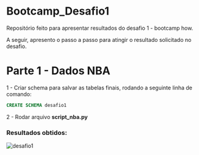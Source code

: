 # Bootcamp_Desafio1
Repositório feito para apresentar resultados do desafio 1 - bootcamp how.

A seguir, apresento o passo a passo para atingir o resultado solicitado no desafio.


# Parte 1 - Dados NBA

1 - Criar schema para salvar as tabelas finais, rodando a seguinte linha de comando:

```sql
CREATE SCHEMA desafio1 
```

2 - Rodar arquivo **script_nba.py**

### Resultados obtidos:

![desafio1](https://user-images.githubusercontent.com/74274626/231613320-acaabc6a-9bd2-48f3-899f-67ad0f3d8bb8.png)

